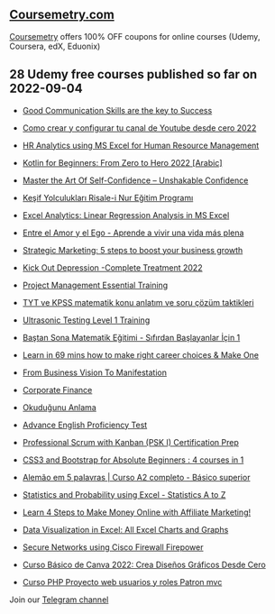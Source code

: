 ## [**Coursemetry.com**](https://coursemetry.com/)

[Coursemetry](https://coursemetry.com/) offers 100% OFF coupons for online courses (Udemy, Coursera, edX, Eduonix)

## **28 Udemy free courses published so far on 2022-09-04**

* [Good Communication Skills are the key to Success](https://coursemetry.com/good-communication-skills-are-the-key-to-success/)

* [Como crear y configurar tu canal de Youtube desde cero 2022](https://coursemetry.com/como-crear-y-configurar-tu-canal-de-youtube-desde-cero-2022/)

* [HR Analytics using MS Excel for Human Resource Management](https://coursemetry.com/hr-analytics-using-ms-excel-for-human-resource-management/)

* [Kotlin for Beginners: From Zero to Hero 2022 [Arabic]](https://coursemetry.com/kotlin-for-beginners-from-zero-to-hero-2022-arabic/)

* [Master the Art Of Self-Confidence – Unshakable Confidence](https://coursemetry.com/master-the-art-of-self-confidence-unshakable-confidence/)

* [Keşif Yolculukları Risale-i Nur Eğitim Programı](https://coursemetry.com/kesif-yolculuklari-risale-i-nur-egitim-programi/)

* [Excel Analytics: Linear Regression Analysis in MS Excel](https://coursemetry.com/excel-analytics-linear-regression-analysis-in-ms-excel/)

* [Entre el Amor y el Ego - Aprende a vivir una vida más plena](https://coursemetry.com/entre-el-amor-y-el-ego-aprende-a-vivir-una-vida-mas-plena/)

* [Strategic Marketing: 5 steps to boost your business growth](https://coursemetry.com/strategic-marketing-5-steps-to-boost-your-business-growth/)

* [Kick Out Depression -Complete Treatment 2022](https://coursemetry.com/kick-out-depression-complete-treatment-2022/)

* [Project Management Essential Training](https://coursemetry.com/project-management-essential-training/)

* [TYT ve KPSS matematik konu anlatım ve soru çözüm taktikleri](https://coursemetry.com/tyt-ve-kpss-matematik-konu-anlatim-ve-soru-cozum-taktikleri/)

* [Ultrasonic Testing Level 1 Training](https://coursemetry.com/ultrasonic-testing-level-1-training/)

* [Baştan Sona Matematik Eğitimi - Sıfırdan Başlayanlar İçin 1](https://coursemetry.com/bastan-sona-matematik-egitimi-sifirdan-baslayanlar-icin-1/)

* [Learn in 69 mins how to make right career choices & Make One](https://coursemetry.com/learn-in-69-mins-how-to-make-right-career-choices-make-one/)

* [From Business Vision To Manifestation](https://coursemetry.com/from-business-vision-to-manifestation/)

* [Corporate Finance](https://coursemetry.com/corporate-finance/)

* [Okuduğunu Anlama](https://coursemetry.com/okudugunu-anlama/)

* [Advance English Proficiency Test](https://coursemetry.com/advance-english-proficiency-test/)

* [Professional Scrum with Kanban (PSK I) Certification Prep](https://coursemetry.com/professional-scrum-with-kanban-psk-i-certification-prep/)

* [CSS3 and Bootstrap for Absolute Beginners : 4 courses in 1](https://coursemetry.com/css3-and-bootstrap-for-absolute-beginners-4-courses-in-1/)

* [Alemão em 5 palavras | Curso A2 completo - Básico superior](https://coursemetry.com/alemao-em-5-palavras-curso-a2-completo-basico-superior/)

* [Statistics and Probability using Excel - Statistics A to Z](https://coursemetry.com/statistics-and-probability-using-excel-statistics-a-to-z/)

* [Learn 4 Steps to Make Money Online with Affiliate Marketing!](https://coursemetry.com/learn-4-steps-to-make-money-online-with-affiliate-marketing/)

* [Data Visualization in Excel: All Excel Charts and Graphs](https://coursemetry.com/data-visualization-in-excel-all-excel-charts-and-graphs/)

* [Secure Networks using Cisco Firewall Firepower](https://coursemetry.com/secure-networks-using-cisco-firewall-firepower/)

* [Curso Básico de Canva 2022: Crea Diseños Gráficos Desde Cero](https://coursemetry.com/curso-basico-de-canva-2022-crea-disenos-graficos-desde-cero/)

* [Curso PHP Proyecto web usuarios y roles Patron mvc](https://coursemetry.com/curso-php-proyecto-web-usuarios-y-roles-patron-mvc/)


Join our [Telegram channel](https://t.me/coursemetry)